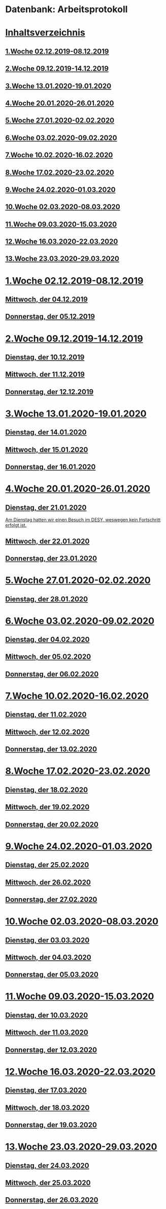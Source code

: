 # Datenbank: Arbeitsprotokoll
<a href="">

# Inhaltsverzeichnis

## 1.Woche 02.12.2019-08.12.2019
## 2.Woche 09.12.2019-14.12.2019
## 3.Woche 13.01.2020-19.01.2020
## 4.Woche 20.01.2020-26.01.2020
## 5.Woche 27.01.2020-02.02.2020
## 6.Woche 03.02.2020-09.02.2020
## 7.Woche 10.02.2020-16.02.2020
## 8.Woche 17.02.2020-23.02.2020
## 9.Woche 24.02.2020-01.03.2020
## 10.Woche 02.03.2020-08.03.2020
## 11.Woche 09.03.2020-15.03.2020
## 12.Woche 16.03.2020-22.03.2020
## 13.Woche 23.03.2020-29.03.2020

# 1.Woche 02.12.2019-08.12.2019

## Mittwoch, der 04.12.2019

## Donnerstag, der 05.12.2019

# 2.Woche 09.12.2019-14.12.2019

## Dienstag, der 10.12.2019

## Mittwoch, der 11.12.2019

## Donnerstag, der 12.12.2019

# 3.Woche 13.01.2020-19.01.2020

## Dienstag, der 14.01.2020

## Mittwoch, der 15.01.2020

## Donnerstag, der 16.01.2020

# 4.Woche 20.01.2020-26.01.2020

## Dienstag, der 21.01.2020
Am Dienstag hatten wir einen Besuch im DESY, weswegen kein Fortschritt erfolgt ist.

## Mittwoch, der 22.01.2020

## Donnerstag, der 23.01.2020

# 5.Woche 27.01.2020-02.02.2020

## Dienstag, der 28.01.2020

# 6.Woche 03.02.2020-09.02.2020

## Dienstag, der 04.02.2020

## Mittwoch, der 05.02.2020

## Donnerstag, der 06.02.2020

# 7.Woche 10.02.2020-16.02.2020

## Dienstag, der 11.02.2020

## Mittwoch, der 12.02.2020

## Donnerstag, der 13.02.2020

# 8.Woche 17.02.2020-23.02.2020

## Dienstag, der 18.02.2020

## Mittwoch, der 19.02.2020

## Donnerstag, der 20.02.2020

# 9.Woche 24.02.2020-01.03.2020

## Dienstag, der 25.02.2020

## Mittwoch, der 26.02.2020

## Donnerstag, der 27.02.2020

# 10.Woche 02.03.2020-08.03.2020

## Dienstag, der 03.03.2020

## Mittwoch, der 04.03.2020

## Donnerstag, der 05.03.2020

# 11.Woche 09.03.2020-15.03.2020

## Dienstag, der 10.03.2020

## Mittwoch, der 11.03.2020

## Donnerstag, der 12.03.2020

# 12.Woche 16.03.2020-22.03.2020

## Dienstag, der 17.03.2020

## Mittwoch, der 18.03.2020

## Donnerstag, der 19.03.2020

# 13.Woche 23.03.2020-29.03.2020

## Dienstag, der 24.03.2020

## Mittwoch, der 25.03.2020

## Donnerstag, der 26.03.2020
